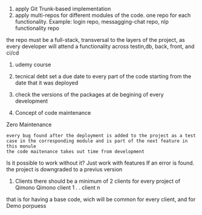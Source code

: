 1. apply Git Trunk-based implementation
1. apply multi-repos for different modules of the code. 
one repo for each functionality. Example: login repo, messagging-chat repo, nlp functionality repo

the repo must be a full-stack, transversal to the layers of the project, as every developer will attend a functionality across testin,db, back, front, and ci/cd

1. udemy course

1. tecnical debt
    set a due date to every part of the code
    starting from the date that it was deployed

1. check the versions of the packages at de begining of every development

1. Concept of code maintenance 

Zero Maintenance

    every bug found after the deployment is added to the project as a test case in the corresponding module and is part of the next feature in this monule
    the code maitenance takes out time from development
Is it possible to work without it?
Just work with features
If an error is found. the project is downgraded to a previus version

1. Clients
there should be a minimum of 2 clients for every project of Qimono
    Qimono
    client 1
    .
    .
    client n

that is for having a base code, wich will be common for every client, and for Demo porpuess 
